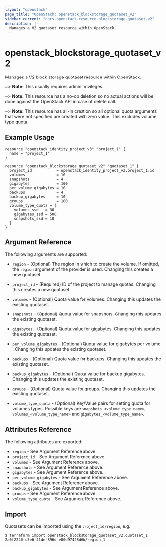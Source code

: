 ```yaml
---
layout: "openstack"
page_title: "OpenStack: openstack_blockstorage_quotaset_v2"
sidebar_current: "docs-openstack-resource-blockstorage-quotaset-v2"
description: |-
  Manages a V2 quotaset resource within OpenStack.
---
```


# openstack\_blockstorage\_quotaset\_v2

Manages a V2 block storage quotaset resource within OpenStack.

~> **Note:** This usually requires admin privileges.

~> **Note:** This resource has a no-op deletion so no actual actions will be done against the OpenStack API
    in case of delete call.

~> **Note:** This resource has all-in creation so all optional quota arguments that were not specified are
    created with zero value. This excludes volume type quota.

## Example Usage

```hcl
resource "openstack_identity_project_v3" "project_1" {
  name = "project_1"
}

resource "openstack_blockstorage_quotaset_v2" "quotaset_1" {
  project_id           = openstack_identity_project_v3.project_1.id
  volumes              = 10
  snapshots            = 4
  gigabytes            = 100
  per_volume_gigabytes = 10
  backups              = 4
  backup_gigabytes     = 10
  groups               = 100
  volume_type_quota = {
    volumes_ssd   = 30
    gigabytes_ssd = 500
    snapshots_ssd = 10
  }
}
```

## Argument Reference

The following arguments are supported:

* `region` - (Optional) The region in which to create the volume. If
    omitted, the `region` argument of the provider is used. Changing this
    creates a new quotaset.

* `project_id` - (Required) ID of the project to manage quotas. Changing this
    creates a new quotaset.

* `volumes` - (Optional) Quota value for volumes. Changing this updates the
    existing quotaset.

* `snapshots` - (Optional) Quota value for snapshots. Changing this updates the
    existing quotaset.

* `gigabytes` - (Optional) Quota value for gigabytes. Changing this updates the
    existing quotaset.

* `per_volume_gigabytes` - (Optional) Quota value for gigabytes per volume .
    Changing this updates the existing quotaset.

* `backups` - (Optional) Quota value for backups. Changing this updates the
    existing quotaset.

* `backup_gigabytes` - (Optional) Quota value for backup gigabytes. Changing
    this updates the existing quotaset.

* `groups` - (Optional) Quota value for groups. Changing this updates the
    existing quotaset.

* `volume_type_quota` - (Optional)  Key/Value pairs for setting quota for
    volumes types. Possible keys are `snapshots_<volume_type_name>`,
    `volumes_<volume_type_name>` and `gigabytes_<volume_type_name>`.

## Attributes Reference

The following attributes are exported:

* `region` - See Argument Reference above.
* `project_id` - See Argument Reference above.
* `volumes` - See Argument Reference above.
* `snapshots` - See Argument Reference above.
* `gigabytes` - See Argument Reference above.
* `per_volume_gigabytes` - See Argument Reference above.
* `backups` - See Argument Reference above.
* `backup_gigabytes` - See Argument Reference above.
* `groups` - See Argument Reference above.
* `volume_type_quota` - See Argument Reference above.

## Import

Quotasets can be imported using the `project_id/region`, e.g.

```
$ terraform import openstack_blockstorage_quotaset_v2.quotaset_1 2a0f2240-c5e6-41de-896d-e80d97428d6b/region_1
```
